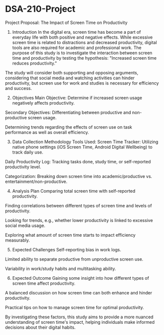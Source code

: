 # DSA-210-Project
Project Proposal: The Impact of Screen Time on Productivity

1. Introduction
In the digital era, screen time has become a part of everyday life with both positive and negative effects. While excessive screen time is related to distractions and decreased productivity, digital tools are also required for academic and professional work. The purpose of this study is to investigate the interaction between screen time and productivity by testing the hypothesis: "Increased screen time reduces productivity."

The study will consider both supporting and opposing arguments, considering that social media and watching activities can hinder productivity, but  screen use for work and studies is necessary for efficiency and success.

2. Objectives
Main Objective: Determine if increased screen usage negatively affects productivity.

Secondary Objectives:
Differentiating between productive and non-productive screen usage.

Determining trends regarding the effects of screen use on task performance as well as overall efficiency.

3. Data Collection Methodology
Tools Used:
Screen Time Tracker: Utilizing native phone settings (iOS Screen Time, Android Digital Wellbeing) to track daily use.

Daily Productivity Log: Tracking tasks done, study time, or self-reported productivity level.

Categorization: Breaking down screen time into academic/productive vs. entertainment/non-productive.

4. Analysis Plan
Comparing total screen time with self-reported productivity.

Finding correlations between different types of screen time and levels of productivity.

Looking for trends, e.g., whether lower productivity is linked to excessive social media usage.

Exploring what amount of screen time starts to impact efficiency measurably.

5. Expected Challenges
Self-reporting bias in work logs.

Limited ability to separate productive from unproductive screen use.

Variability in work/study habits and multitasking ability.

6. Expected Outcome
Gaining some insight into how different types of screen time affect productivity.

A balanced discussion on how screen time can both enhance and hinder productivity.

Practical tips on how to manage screen time for optimal productivity.

By investigating these factors, this study aims to provide a more nuanced understanding of screen time's impact, helping individuals make informed decisions about their digital habits.
